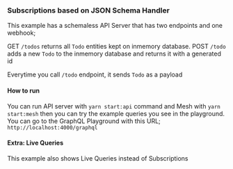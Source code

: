 ### Subscriptions based on JSON Schema Handler

This example has a schemaless API Server that has two endpoints and one webhook;

GET `/todos` returns all `Todo` entities kept on inmemory database.
POST `/todo` adds a new `Todo` to the inmemory database and returns it with a generated id

Everytime you call `/todo` endpoint, it sends `Todo` as a payload

#### How to run

You can run API server with `yarn start:api` command and Mesh with `yarn start:mesh` then you can try the example queries you see in the playground.
You can go to the GraphQL Playground with this URL; `http://localhost:4000/graphql`

#### Extra: Live Queries

This example also shows Live Queries instead of Subscriptions